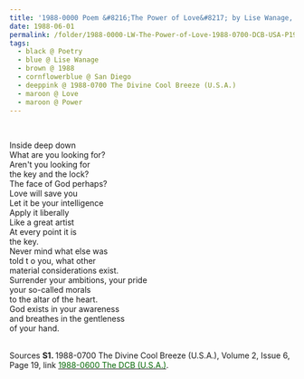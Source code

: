 ```yaml
---
title: '1988-0000 Poem &#8216;The Power of Love&#8217; by Lise Wanage, San Diego from the 1988-0700 The Divine Cool Breeze (U.S.A.), Volume 2, Issue 6, Page 19'
date: 1988-06-01
permalink: /folder/1988-0000-LW-The-Power-of-Love-1988-0700-DCB-USA-P19
tags:
  - black @ Poetry
  - blue @ Lise Wanage
  - brown @ 1988
  - cornflowerblue @ San Diego
  - deeppink @ 1988-0700 The Divine Cool Breeze (U.S.A.)
  - maroon @ Love
  - maroon @ Power
---
```


<br>

<p>
Inside deep down<br>
What are you looking for?<br>
Aren't you looking for<br>
the key and the lock?<br>
The face of God perhaps?<br>
Love will save you<br>
Let it be your intelligence<br>
Apply it liberally<br>
Like a great artist<br>
At every point it is<br>
the key.<br>
Never mind what else was<br>
told t o you, what other<br>
material considerations exist.<br>
Surrender your ambitions, your pride<br>
your so-called morals<br>
to the altar of the heart.<br>
God exists in your awareness<br>
and breathes in the gentleness<br>
of your hand.<br>
</p>

<br>

<wave-list>
<list-title color="DarkSeaGreen" width="40">Sources</list-title>
  <list-item color="BlanchedAlmond"  width="280"><b>S1. </b> 1988-0700 The Divine Cool Breeze (U.S.A.), Volume 2, Issue 6, Page 19, link <a href="https://b286c762-1c9b-468d-afbf-9f039b298299.usrfiles.com/ugd/b286c7_1c14db06f440431fa2f09486d14a54fe.pdf"><font color="DarkGreen">1988-0600 The DCB (U.S.A.)</font></a>.</list-item>
</wave-list>